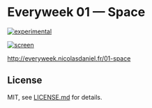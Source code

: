 # Everyweek 01 — Space

[![experimental](http://badges.github.io/stability-badges/dist/experimental.svg)](http://github.com/badges/stability-badges)

[![screen](http://everyweek.nicolasdaniel.fr/01-space/assets/github.jpg)](http://everyweek.nicolasdaniel.fr/01-space)

http://everyweek.nicolasdaniel.fr/01-space

## License

MIT, see [LICENSE.md](http://github.com/nicolas-daniel/space/blob/master/LICENSE.md) for details.
